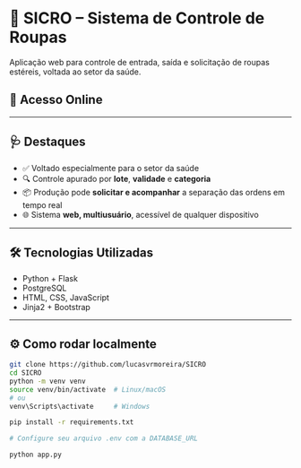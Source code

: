 # 🧼 SICRO – Sistema de Controle de Roupas

Aplicação web para controle de entrada, saída e solicitação de roupas estéreis, voltada ao setor da saúde.

## 🚀 Acesso Online


---

## 🩺 Destaques

- ✅ Voltado especialmente para o setor da saúde
- 🔍 Controle apurado por **lote**, **validade** e **categoria**
- 📦 Produção pode **solicitar e acompanhar** a separação das ordens em tempo real
- 🌐 Sistema **web, multiusuário**, acessível de qualquer dispositivo

---

## 🛠️ Tecnologias Utilizadas

- Python + Flask
- PostgreSQL
- HTML, CSS, JavaScript
- Jinja2 + Bootstrap

---

## ⚙️ Como rodar localmente

```bash
git clone https://github.com/lucasvrmoreira/SICRO
cd SICRO
python -m venv venv
source venv/bin/activate  # Linux/macOS
# ou
venv\Scripts\activate     # Windows

pip install -r requirements.txt

# Configure seu arquivo .env com a DATABASE_URL

python app.py
